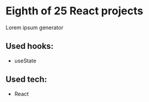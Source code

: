 # Eighth of 25 React projects

Lorem ipsum generator

## Used hooks:

- useState

## Used tech:

- React
